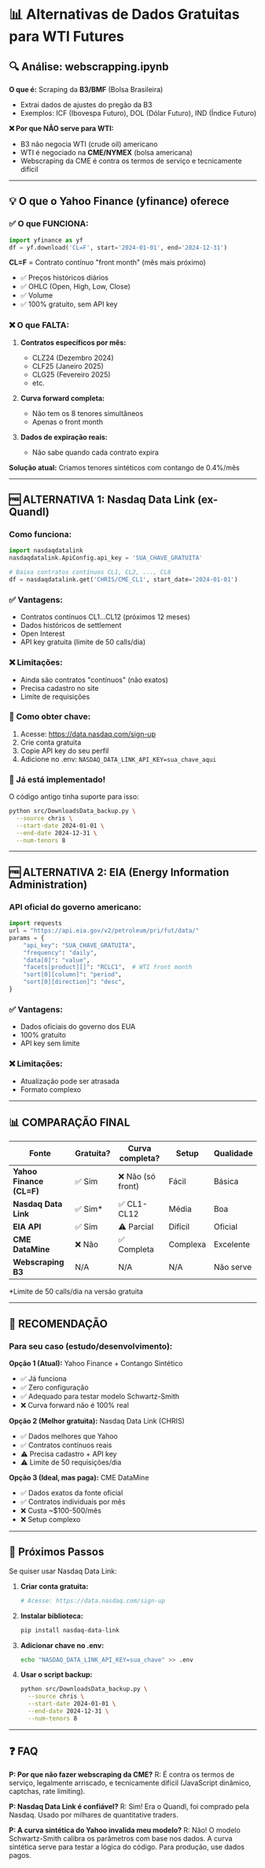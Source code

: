 # 📊 Alternativas de Dados Gratuitas para WTI Futures

## 🔍 Análise: webscrapping.ipynb

**O que é:** Scraping da **B3/BMF** (Bolsa Brasileira)
- Extrai dados de ajustes do pregão da B3
- Exemplos: ICF (Ibovespa Futuro), DOL (Dólar Futuro), IND (Índice Futuro)

**❌ Por que NÃO serve para WTI:**
- B3 não negocia WTI (crude oil) americano
- WTI é negociado na **CME/NYMEX** (bolsa americana)
- Webscraping da CME é contra os termos de serviço e tecnicamente difícil

---

## 💡 O que o Yahoo Finance (yfinance) oferece

### ✅ O que FUNCIONA:
```python
import yfinance as yf
df = yf.download('CL=F', start='2024-01-01', end='2024-12-31')
```

**CL=F** = Contrato contínuo "front month" (mês mais próximo)
- ✅ Preços históricos diários
- ✅ OHLC (Open, High, Low, Close)
- ✅ Volume
- ✅ 100% gratuito, sem API key

### ❌ O que FALTA:
1. **Contratos específicos por mês:**
   - CLZ24 (Dezembro 2024)
   - CLF25 (Janeiro 2025)
   - CLG25 (Fevereiro 2025)
   - etc.

2. **Curva forward completa:**
   - Não tem os 8 tenores simultâneos
   - Apenas o front month

3. **Dados de expiração reais:**
   - Não sabe quando cada contrato expira

**Solução atual:** Criamos tenores sintéticos com contango de 0.4%/mês

---

## 🆓 ALTERNATIVA 1: Nasdaq Data Link (ex-Quandl)

### Como funciona:
```python
import nasdaqdatalink
nasdaqdatalink.ApiConfig.api_key = 'SUA_CHAVE_GRATUITA'

# Baixa contratos contínuos CL1, CL2, ..., CL8
df = nasdaqdatalink.get('CHRIS/CME_CL1', start_date='2024-01-01')
```

### ✅ Vantagens:
- Contratos contínuos CL1...CL12 (próximos 12 meses)
- Dados históricos de settlement
- Open Interest
- API key gratuita (limite de 50 calls/dia)

### ❌ Limitações:
- Ainda são contratos "contínuos" (não exatos)
- Precisa cadastro no site
- Limite de requisições

### 📝 Como obter chave:
1. Acesse: https://data.nasdaq.com/sign-up
2. Crie conta gratuita
3. Copie API key do seu perfil
4. Adicione no .env: `NASDAQ_DATA_LINK_API_KEY=sua_chave_aqui`

### 🔧 Já está implementado!
O código antigo tinha suporte para isso:
```bash
python src/DownloadsData_backup.py \
  --source chris \
  --start-date 2024-01-01 \
  --end-date 2024-12-31 \
  --num-tenors 8
```

---

## 🆓 ALTERNATIVA 2: EIA (Energy Information Administration)

### API oficial do governo americano:
```python
import requests
url = "https://api.eia.gov/v2/petroleum/pri/fut/data/"
params = {
    "api_key": "SUA_CHAVE_GRATUITA",
    "frequency": "daily",
    "data[0]": "value",
    "facets[product][]": "RCLC1",  # WTI front month
    "sort[0][column]": "period",
    "sort[0][direction]": "desc",
}
```

### ✅ Vantagens:
- Dados oficiais do governo dos EUA
- 100% gratuito
- API key sem limite

### ❌ Limitações:
- Atualização pode ser atrasada
- Formato complexo

---

## 📊 COMPARAÇÃO FINAL

| Fonte | Gratuita? | Curva completa? | Setup | Qualidade |
|-------|-----------|-----------------|-------|-----------|
| **Yahoo Finance (CL=F)** | ✅ Sim | ❌ Não (só front) | Fácil | Básica |
| **Nasdaq Data Link** | ✅ Sim* | ✅ CL1-CL12 | Média | Boa |
| **EIA API** | ✅ Sim | ⚠️ Parcial | Difícil | Oficial |
| **CME DataMine** | ❌ Não | ✅ Completa | Complexa | Excelente |
| **Webscraping B3** | N/A | N/A | N/A | Não serve |

*Limite de 50 calls/dia na versão gratuita

---

## 🎯 RECOMENDAÇÃO

### Para seu caso (estudo/desenvolvimento):

**Opção 1 (Atual):** Yahoo Finance + Contango Sintético
- ✅ Já funciona
- ✅ Zero configuração
- ✅ Adequado para testar modelo Schwartz-Smith
- ❌ Curva forward não é 100% real

**Opção 2 (Melhor gratuita):** Nasdaq Data Link (CHRIS)
- ✅ Dados melhores que Yahoo
- ✅ Contratos contínuos reais
- ⚠️ Precisa cadastro + API key
- ⚠️ Limite de 50 requisições/dia

**Opção 3 (Ideal, mas paga):** CME DataMine
- ✅ Dados exatos da fonte oficial
- ✅ Contratos individuais por mês
- ❌ Custa ~$100-500/mês
- ❌ Setup complexo

---

## 🚀 Próximos Passos

Se quiser usar Nasdaq Data Link:

1. **Criar conta gratuita:**
   ```bash
   # Acesse: https://data.nasdaq.com/sign-up
   ```

2. **Instalar biblioteca:**
   ```bash
   pip install nasdaq-data-link
   ```

3. **Adicionar chave no .env:**
   ```bash
   echo "NASDAQ_DATA_LINK_API_KEY=sua_chave" >> .env
   ```

4. **Usar o script backup:**
   ```bash
   python src/DownloadsData_backup.py \
     --source chris \
     --start-date 2024-01-01 \
     --end-date 2024-12-31 \
     --num-tenors 8
   ```

---

## ❓ FAQ

**P: Por que não fazer webscraping da CME?**
R: É contra os termos de serviço, legalmente arriscado, e tecnicamente difícil (JavaScript dinâmico, captchas, rate limiting).

**P: Nasdaq Data Link é confiável?**
R: Sim! Era o Quandl, foi comprado pela Nasdaq. Usado por milhares de quantitative traders.

**P: A curva sintética do Yahoo invalida meu modelo?**
R: Não! O modelo Schwartz-Smith calibra os parâmetros com base nos dados. A curva sintética serve para testar a lógica do código. Para produção, use dados pagos.
